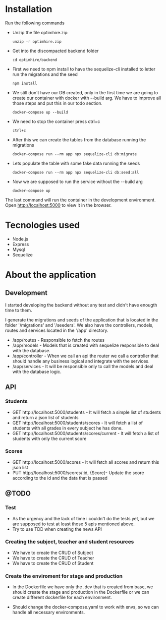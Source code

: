 # Installation

Run the following commands

 - Unzip the file optimhire.zip
    ```
    unzip -r optimhire.zip
    ```

 - Get into the discompacted backend folder
    ```
    cd optimhire/backend
    ```

 - First we need to npm install to have the sequelize-cli installed to letter run the migrations and the seed
    ```
    npm install
    ```
 
 - We still don't have our DB created, only in the first time we are going to create our container with docker with --build arg. We have to improve all those steps and put this in our todo section.
    ```
    docker-compose up --build
    ```
 - We need to stop the container press ctrl+c
    ```
    ctrl+c
    ```

 - After this we can create the tables from the database running the migrations
    ```
    docker-compose run --rm app npx sequelize-cli db:migrate
    ```

 - Lets populate the table with some fake data running the seeds
    ```
    docker-compose run --rm app npx sequelize-cli db:seed:all
    ```

 - Now we are supposed to run the service without the --build arg
    ```
    docker-compose up
    ```

The last command will run the container in the development environment.\
Open [http://localhost:5000](http://localhost:5000) to view it in the browser.

# Tecnologies used

 - Node.js
 - Express
 - Mysql
 - Sequelize

# About the application

## Development
I started developing the backend without any test and didn't have enougth time to them. 

I generate the migrations and seeds of the application that is located in the folder '/migrations' and '/seeders'. We also have the controllers, models, routes and services located in the '/app' directory.

 - /app/routes - Responsible to fetch the routes
 - /app/models - Models that is created with sequelize responsible to deal with the database.
 - /app/controller - When we call an api the router we call a controller that should handle any business logical and integrate with the services.
 - /app/services - It will be responsible only to call the models and deal with the database logic.

 ## API

### Students

  - GET http://localhost:5000/students - It will fetch a simple list of students and return a json list of students
  - GET http://localhost:5000/students/scores - It will fetch a list of students with all grades in every subject he has done.
  - GET http://localhost:5000/students/scores/current - It will fetch a list of students with only the current score 

### Scores

  - GET http://localhost:5000/scores - It will fetch all scores and return this json list
  - PUT http://localhost:5000/scores/:id, {Score}- Update the score according to the id and the data that is passed

## @TODO

### Test

  - As the urgency and the lack of time i couldn't do the tests yet, but we are supposed to test at least those 5 apis mentioned above.
  - Try to use TDD when creating the news API

### Creating the subject, teacher and student resources

  - We have to create the CRUD of Subject
  - We have to create the CRUD of Teacher
  - We have to create the CRUD of Student

### Create the enviroment for stage and production

  - In the Dockerfile we have only the .dev that is created from base, we should create the stage and production in the Dockerfile or we can create different dockerfile for each environment.

  - Should change the docker-compose.yaml to work with envs, so we can handle all necessary environments.